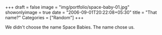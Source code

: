 +++
draft = false
image = "img/portfolio/space-baby-01.jpg"
showonlyimage = true
date = "2006-09-01T20:22:08+05:30"
title = "That name?"
Categories = ["Random"]
+++

We didn't choose the name Space Babies. The name chose us.
<!--more-->
